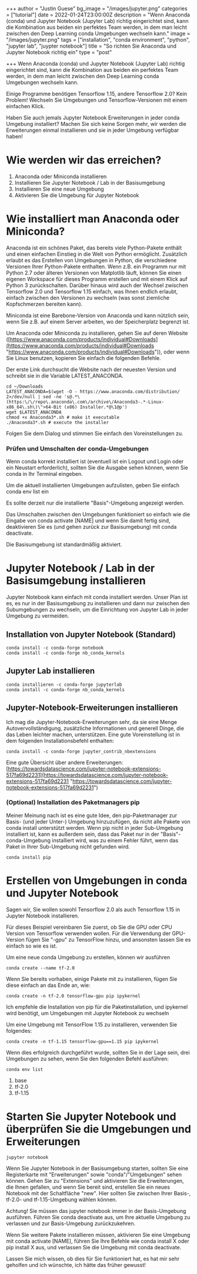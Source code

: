 +++
author = "Justin Guese"
bg_image = "/images/jupyter.png"
categories = ["tutorial"]
date = 2022-01-24T23:00:00Z
description = "Wenn Anaconda (conda) und Jupyter Notebook (Jupyter Lab) richtig eingerichtet sind, kann die Kombination aus beiden ein perfektes Team werden, in dem man leicht zwischen den Deep Learning conda Umgebungen wechseln kann."
image = "/images/jupyter.png"
tags = ["installation", "conda environment", "python", "jupyter lab", "juypter notebook"]
title = "So richten Sie Anaconda und Jupyter Notebook richtig ein"
type = "post"

+++
Wenn Anaconda (conda) und Jupyter Notebook (Jupyter Lab) richtig eingerichtet sind, kann die Kombination aus beiden ein perfektes Team werden, in dem man leicht zwischen den Deep Learning conda Umgebungen wechseln kann.

Einige Programme benötigen Tensorflow 1.15, andere Tensorflow 2.0? Kein Problem! Wechseln Sie Umgebungen und Tensorflow-Versionen mit einem einfachen Klick.

Haben Sie auch jemals Jupyter Notebook Erweiterungen in jeder conda Umgebung installiert? Machen Sie sich keine Sorgen mehr, wir werden die Erweiterungen einmal installieren und sie in jeder Umgebung verfügbar haben!

# Wie werden wir das erreichen?

1. Anaconda oder Miniconda installieren
2. Installieren Sie Jupyter Notebook / Lab in der Basisumgebung
3. Installieren Sie eine neue Umgebung
4. Aktivieren Sie die Umgebung für Jupyter Notebook

# Wie installiert man Anaconda oder Miniconda?

Anaconda ist ein schönes Paket, das bereits viele Python-Pakete enthält und einen einfachen Einstieg in die Welt von Python ermöglicht. Zusätzlich erlaubt es das Erstellen von Umgebungen in Python, die verschiedene Versionen Ihrer Python-Pakete enthalten. Wenn z.B. ein Programm nur mit Python 2.7 oder älteren Versionen von Matplotlib läuft, können Sie einen eigenen Workspace für dieses Programm erstellen und mit einem Klick auf Python 3 zurückschalten. Darüber hinaus wird auch der Wechsel zwischen Tensorflow 2.0 und Tensorflow 1.15 einfach, was Ihnen endlich erlaubt, einfach zwischen den Versionen zu wechseln (was sonst ziemliche Kopfschmerzen bereiten kann).

Miniconda ist eine Barebone-Version von Anaconda und kann nützlich sein, wenn Sie z.B. auf einem Server arbeiten, wo der Speicherplatz begrenzt ist.

Um Anaconda oder Miniconda zu installieren, gehen Sie auf deren Website ([https://www.anaconda.com/products/individual#Downloads](https://www.anaconda.com/products/individual#Downloads "https://www.anaconda.com/products/individual#Downloads")), oder wenn Sie Linux benutzen, kopieren Sie einfach die folgenden Befehle.

Der erste Link durchsucht die Website nach der neuesten Version und schreibt sie in die Variable LATEST_ANACONDA.

    cd ~/Downloads
    LATEST_ANACONDA=$(wget -O - https://www.anaconda.com/distribution/ 2>/dev/null | sed -ne 's@.*\(https:\/\/repo\.anaconda\.com\/archive\/Anaconda3-.*-Linux-x86_64\.sh\)\">64-Bit (x86) Installer.*@\1@p')
    wget $LATEST_ANACONDA
    chmod +x Anaconda3*.sh # make it executable
    ./Anaconda3*.sh # execute the installer

Folgen Sie dem Dialog und stimmen Sie einfach den Voreinstellungen zu.

### Prüfen und Umschalten der conda-Umgebungen

Wenn conda korrekt installiert ist (eventuell ist ein Logout und Login oder ein Neustart erforderlich), sollten Sie die Ausgabe sehen können, wenn Sie conda in Ihr Terminal eingeben.

Um die aktuell installierten Umgebungen aufzulisten, geben Sie einfach conda env list ein

Es sollte derzeit nur die installierte "Basis"-Umgebung angezeigt werden.

Das Umschalten zwischen den Umgebungen funktioniert so einfach wie die Eingabe von conda activate \[NAME\] und wenn Sie damit fertig sind, deaktivieren Sie es (und gehen zurück zur Basisumgebung) mit conda deactivate.

Die Basisumgebung ist standardmäßig aktiviert.

# Jupyter Notebook / Lab in der Basisumgebung installieren

Jupyter Notebook kann einfach mit conda installiert werden. Unser Plan ist es, es nur in der Basisumgebung zu installieren und dann nur zwischen den Subumgebungen zu wechseln, um die Einrichtung von Jupyter Lab in jeder Umgebung zu vermeiden.

## Installation von Jupyter Notebook (Standard)

    conda install -c conda-forge notebook
    conda install -c conda-forge nb_conda_kernels

## Jupyter Lab installieren

    conda installieren -c conda-forge jupyterlab
    conda install -c conda-forge nb_conda_kernels

## Jupyter-Notebook-Erweiterungen installieren

Ich mag die Jupyter-Notebook-Erweiterungen sehr, da sie eine Menge Autovervollständigung, zusätzliche Informationen und generell Dinge, die das Leben leichter machen, unterstützen. Eine gute Voreinstellung ist in dem folgenden Installationsbefehl enthalten:

    conda install -c conda-forge jupyter_contrib_nbextensions

Eine gute Übersicht über andere Erweiterungen: [https://towardsdatascience.com/jupyter-notebook-extensions-517fa69d2231](https://towardsdatascience.com/jupyter-notebook-extensions-517fa69d2231 "https://towardsdatascience.com/jupyter-notebook-extensions-517fa69d2231")

### (Optional) Installation des Paketmanagers pip

Meiner Meinung nach ist es eine gute Idee, den pip-Paketmanager zur Basis- (und jeder Unter-) Umgebung hinzuzufügen, da nicht alle Pakete von conda install unterstützt werden. Wenn pip nicht in jeder Sub-Umgebung installiert ist, kann es außerdem sein, dass das Paket nur in der "Basis"-conda-Umgebung installiert wird, was zu einem Fehler führt, wenn das Paket in Ihrer Sub-Umgebung nicht gefunden wird.

    conda install pip

# Erstellen von Umgebungen in conda und Jupyter Notebook

Sagen wir, Sie wollen sowohl Tensorflow 2.0 als auch Tensorflow 1.15 in Jupyter Notebook installieren.

Für dieses Beispiel vereinbaren Sie zuerst, ob Sie die GPU oder CPU Version von Tensorflow verwenden wollen. Für die Verwendung der GPU-Version fügen Sie "-gpu" zu TensorFlow hinzu, und ansonsten lassen Sie es einfach so wie es ist.

Um eine neue conda Umgebung zu erstellen, können wir ausführen

    conda create --name tf-2.0

Wenn Sie bereits vorhaben, einige Pakete mit zu installieren, fügen Sie diese einfach an das Ende an, wie:

    conda create -n tf-2.0 tensorflow-gpu pip ipykernel

Ich empfehle die Installation von pip für die Paketinstallation, und ipykernel wird benötigt, um Umgebungen mit Jupyter Notebook zu wechseln

Um eine Umgebung mit TensorFlow 1.15 zu installieren, verwenden Sie folgendes:

    conda create -n tf-1.15 tensorflow-gpu==1.15 pip ipykernel

Wenn dies erfolgreich durchgeführt wurde, sollten Sie in der Lage sein, drei Umgebungen zu sehen, wenn Sie den folgenden Befehl ausführen:

    conda env list

1. base
2. tf-2.0
3. tf-1.15

# Starten Sie Jupyter Notebook und überprüfen Sie die Umgebungen und Erweiterungen

    jupyter notebook

Wenn Sie Jupyter Notebook in der Basisumgebung starten, sollten Sie eine Registerkarte mit "Erweiterungen" sowie "conda"/"Umgebungen" sehen können. Gehen Sie zu "Extensions" und aktivieren Sie die Erweiterungen, die Ihnen gefallen, und wenn Sie bereit sind, erstellen Sie ein neues Notebook mit der Schaltfläche "new". Hier sollten Sie zwischen Ihrer Basis-, tf-2.0- und tf-1.15-Umgebung wählen können.

Achtung! Sie müssen das jupyter notebook immer in der Basis-Umgebung ausführen. Führen Sie conda deactivate aus, um Ihre aktuelle Umgebung zu verlassen und zur Basis-Umgebung zurückzukehren.

Wenn Sie weitere Pakete installieren müssen, aktivieren Sie eine Umgebung mit conda activate \[NAME\], führen Sie Ihre Befehle wie conda install X oder pip install X aus, und verlassen Sie die Umgebung mit conda deactivate.

Lassen Sie mich wissen, ob dies für Sie funktioniert hat, es hat mir sehr geholfen und ich wünschte, ich hätte das früher gewusst!